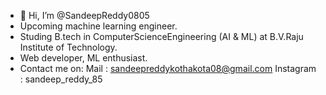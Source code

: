 - 👋 Hi, I’m @SandeepReddy0805
- Upcoming machine learning engineer.
- Studing B.tech in ComputerScienceEngineering (AI & ML) at B.V.Raju Institute of Technology.
- Web developer, ML enthusiast.
- Contact me on: 
  Mail : sandeepreddykothakota08@gmail.com
  Instagram : sandeep_reddy_85
             

<!---
SandeepReddy0805/SandeepReddy0805 is a ✨ special ✨ repository because its `README.md` (this file) appears on your GitHub profile.
You can click the Preview link to take a look at your changes.
--->
